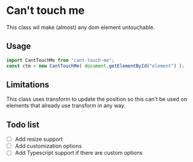 # Can't touch me
This class wil make (almost) any dom element untouchable.

## Usage

```js
import CantTouchMe from "cant-touch-me";
const ctm = new CantTouchMe( document.getElementById("element") );
```

## Limitations
This class uses transform to update the position so this can't be used on elements that already use transform in any way.

## Todo list
- [ ] Add resize support
- [ ] Add customization options
- [ ] Add Typescript support if there are custom options